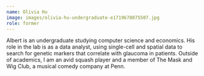 ```yaml
---
name: Olivia Hu
image: images/olivia-hu-undergraduate-e1719678075507.jpg
role: former
---
```


Albert is an undergraduate studying computer science and economics. His role in the lab is as a data analyst, using single-cell and spatial data to search for genetic markers that correlate with glaucoma in patients. Outside of academics, I am an avid squash player and a member of The Mask and Wig Club, a musical comedy company at Penn.
